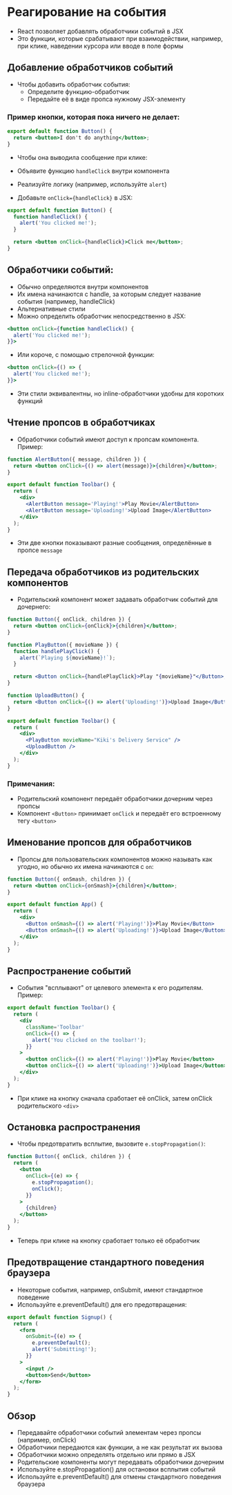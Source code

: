# Реагирование на события

- React позволяет добавлять обработчики событий в JSX
- Это функции, которые срабатывают при взаимодействии, например, при клике, наведении курсора или вводе в поле формы

## Добавление обработчиков событий

- Чтобы добавить обработчик события:
  - Определите функцию-обработчик
  - Передайте её в виде пропса нужному JSX-элементу

### Пример кнопки, которая пока ничего не делает:

```jsx
export default function Button() {
  return <button>I don't do anything</button>;
}
```

- Чтобы она выводила сообщение при клике:

- Объявите функцию `handleClick` внутри компонента
- Реализуйте логику (например, используйте `alert`)
- Добавьте `onClick={handleClick}` в JSX:

```jsx
export default function Button() {
  function handleClick() {
    alert('You clicked me!');
  }

  return <button onClick={handleClick}>Click me</button>;
}
```

## Обработчики событий:

- Обычно определяются внутри компонентов
- Их имена начинаются с handle, за которым следует название события (например, handleClick)
- Альтернативные стили
- Можно определить обработчик непосредственно в JSX:

```jsx
<button onClick={function handleClick() {
  alert('You clicked me!');
}}>
```

- Или короче, с помощью стрелочной функции:

```jsx
<button onClick={() => {
  alert('You clicked me!');
}}>
```

- Эти стили эквивалентны, но inline-обработчики удобны для коротких функций

## Чтение пропсов в обработчиках

- Обработчики событий имеют доступ к пропсам компонента. Пример:

```jsx
function AlertButton({ message, children }) {
  return <button onClick={() => alert(message)}>{children}</button>;
}

export default function Toolbar() {
  return (
    <div>
      <AlertButton message='Playing!'>Play Movie</AlertButton>
      <AlertButton message='Uploading!'>Upload Image</AlertButton>
    </div>
  );
}
```

- Эти две кнопки показывают разные сообщения, определённые в пропсе `message`

## Передача обработчиков из родительских компонентов

- Родительский компонент может задавать обработчик событий для дочернего:

```jsx
function Button({ onClick, children }) {
  return <button onClick={onClick}>{children}</button>;
}

function PlayButton({ movieName }) {
  function handlePlayClick() {
    alert(`Playing ${movieName}!`);
  }

  return <Button onClick={handlePlayClick}>Play "{movieName}"</Button>;
}

function UploadButton() {
  return <Button onClick={() => alert('Uploading!')}>Upload Image</Button>;
}

export default function Toolbar() {
  return (
    <div>
      <PlayButton movieName="Kiki's Delivery Service" />
      <UploadButton />
    </div>
  );
}
```

### Примечания:

- Родительский компонент передаёт обработчики дочерним через пропсы
- Компонент `<Button>` принимает `onClick` и передаёт его встроенному тегу `<button>`

## Именование пропсов для обработчиков

- Пропсы для пользовательских компонентов можно называть как угодно, но обычно их имена начинаются с `on`:

```jsx
function Button({ onSmash, children }) {
  return <button onClick={onSmash}>{children}</button>;
}

export default function App() {
  return (
    <div>
      <Button onSmash={() => alert('Playing!')}>Play Movie</Button>
      <Button onSmash={() => alert('Uploading!')}>Upload Image</Button>
    </div>
  );
}
```

## Распространение событий

- События "всплывают" от целевого элемента к его родителям. Пример:

```jsx
export default function Toolbar() {
  return (
    <div
      className='Toolbar'
      onClick={() => {
        alert('You clicked on the toolbar!');
      }}
    >
      <button onClick={() => alert('Playing!')}>Play Movie</button>
      <button onClick={() => alert('Uploading!')}>Upload Image</button>
    </div>
  );
}
```

- При клике на кнопку сначала сработает её onClick, затем onClick родительского `<div>`

## Остановка распространения

- Чтобы предотвратить всплытие, вызовите `e.stopPropagation()`:

```jsx
function Button({ onClick, children }) {
  return (
    <button
      onClick={(e) => {
        e.stopPropagation();
        onClick();
      }}
    >
      {children}
    </button>
  );
}
```

- Теперь при клике на кнопку сработает только её обработчик

## Предотвращение стандартного поведения браузера

- Некоторые события, например, onSubmit, имеют стандартное поведение
- Используйте e.preventDefault() для его предотвращения:

```jsx
export default function Signup() {
  return (
    <form
      onSubmit={(e) => {
        e.preventDefault();
        alert('Submitting!');
      }}
    >
      <input />
      <button>Send</button>
    </form>
  );
}
```

## Обзор

- Передавайте обработчики событий элементам через пропсы (например, onClick)
- Обработчики передаются как функции, а не как результат их вызова
- Обработчики можно определять отдельно или прямо в JSX
- Родительские компоненты могут передавать обработчики дочерним
- Используйте e.stopPropagation() для остановки всплытия событий
- Используйте e.preventDefault() для отмены стандартного поведения браузера
